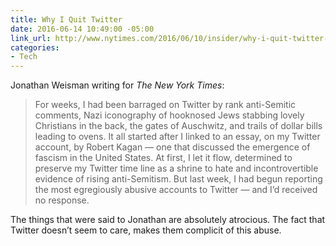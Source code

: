```yaml
---
title: Why I Quit Twitter
date: 2016-06-14 10:49:00 -05:00
link_url: http://www.nytimes.com/2016/06/10/insider/why-i-quit-twitter-and-left-behind-35000-followers.html
categories:
- Tech
---
```


Jonathan Weisman writing for *The New York Times*:

> For weeks, I had been barraged on Twitter by rank anti-Semitic comments, Nazi iconography of hooknosed Jews stabbing lovely Christians in the back, the gates of Auschwitz, and trails of dollar bills leading to ovens. It all started after I linked to an essay, on my Twitter account, by Robert Kagan — one that discussed the emergence of fascism in the United States. At first, I let it flow, determined to preserve my Twitter time line as a shrine to hate and incontrovertible evidence of rising anti-Semitism. But last week, I had begun reporting the most egregiously abusive accounts to Twitter — and I’d received no response.

The things that were said to Jonathan are absolutely atrocious. The fact that Twitter doesn’t seem to care, makes them complicit of this abuse.
